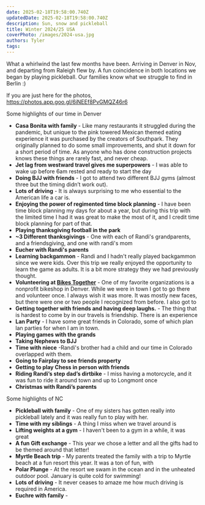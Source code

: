 ```yaml
---
date: 2025-02-18T19:58:00.740Z
updatedDate: 2025-02-18T19:58:00.740Z
description: Sun, snow and pickleball
title: Winter 2024/25 USA
coverPhoto: /images/2024-usa.jpg
authors: Tyler
tags:
---
```


What a whirlwind the last few months have been. Arriving in Denver in Nov, and departing from Raleigh flew by. A fun coincidence in both locations we began by playing pickleball. Our families know what we struggle to find in Berlin :)

If you are just here for the photos, https://photos.app.goo.gl/6iNEEf8PvGMQZ46r6

Some highlights of our time in Denver

-  **Casa Bonita with family** - Like many restaurants it struggled during the pandemic, but unique to the pink towered Mexican themed eating experience it was purchased by the creators of Southpark. They originally planned to do some small improvements, and shut it down for a short period of time. As anyone who has done construction projects knows these things are rarely fast, and never cheap.
-  **Jet lag from westward travel gives me superpowers** - I was able to wake up before 6am rested and ready to start the day
-  **Doing BJJ with friends** - I got to attend two different BJJ gyms (almost three but the timing didn’t work out).
-  **Lots of driving** - It is always surprising to me who essential to the American life a car is.
-  **Enjoying the power of regimented time block planning** - I have been time block planning my days for about a year, but during this trip with the limited time I had it was great to make the most of it, and I credit time block planning for part of that.
-  **Playing thanksgiving football in the park**
-  **~3 Different thanksgivings** - One with each of Randi's grandparents, and a friendsgiving, and one with randi's mom
-  **Eucher with Randi's parents**
-  **Learning backgammon** - Randi and I hadn't really played backgammon since we were kids. Over this trip we really enjoyed the opportunity to learn the game as adults. It is a bit more strategy they we had previously thought.
-  **Volunteering at [Bikes Together](https://www.bikestogether.org/)** - One of my favorite organizations is a nonprofit bikeshop in Denver. While we were in town I got to go there and volunteer once. I always wish it was more. It was mostly new faces, but there were one or two people I recognized from before. I also got to
-  **Getting together with friends and having deep laughs.** - The thing that is hardest to come by in our travels is friendship. There is an experience
-  **Lan Party** - I have some great friends in Colorado, some of which plan lan parties for when I am in town.
-  **Playing games with the grands**
-  **Taking Nephews to BJJ**
-  **Time with niece** -Randi's brother had a child and our time in Colorado overlapped with them.
-  **Going to Fairplay to see friends property**
-  **Getting to play Chess in person with friends**
-  **Riding Randi’s step dad’s dirtbike** - I miss having a motorcycle, and it was fun to ride it around town and up to Longmont once
-  **Christmas with Randi’s parents**

Some highlights of NC

-  **Pickleball with family** - One of my sisters has gotten really into pickleball lately and it was really fun to play with her.
-  **Time with my siblings** - A thing I miss when we travel around is
-  **Lifting weights at a gym** - I haven't been to a gym in a while, it was great
-  **A fun Gift exchange** - This year we chose a letter and all the gifts had to be themed around that letter!
-  **Myrtle Beach trip** - My parents treated the family with a trip to Myrtle beach at a fun resort this year. It was a ton of fun, with
-  **Polar Plunge** - At the resort we swam in the ocean and in the unheated outdoor pool. January is quite cold for swimming!
-  **Lots of driving** - It never ceases to amaze me how much driving is required in America.
-  **Euchre with family** -
